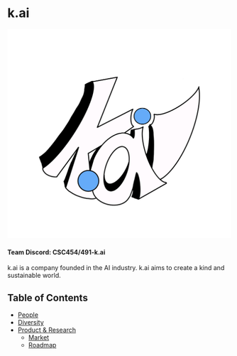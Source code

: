 # k.ai

![Team Logo](./kai_logo.png)

#### Team Discord: CSC454/491-k.ai

k.ai is a company founded in the AI industry. k.ai aims to create a kind and sustainable world.

Table of Contents
---

- [People](./team/)
- [Diversity](./team/diversity.md)
- [Product & Research](./product_research/)
    - [Market](./product_research/market.md)
    - [Roadmap](./product_research/roadmap.md)
